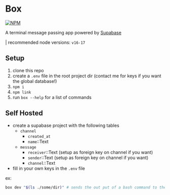 # Box
[![NPM](https://img.shields.io/npm/v/channel-box)](https://www.npmjs.com/package/channel-box)

A terminal message passing app powered by [Supabase](https://supabase.com/)

| recommended node versions: `v16-17`
## Setup
1. clone this repo
2. create a `.env` file in the root project dir (contact me for keys if you want the global database!)
3. `npm i`
4. `npm link`
5. run `box --help` for a list of commands

## Self Hosted
- create a supabase project with the following tables
    - `channel`
        - `created_at`
        - `name`::Text
    - `message` 
        - `receiver`::Text (setup as foreign key on channel if you want)
        - `sender`::Text  (setup as foreign key on channel if you want)
        - `channel`::Text
- fill in your own keys in the `.env` file

ex: 
```bash
box dev "$(ls ./some/dir)" # sends the out put of a bash command to the dev channel
```
